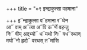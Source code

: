 +++
title = "०९ इन्द्राकुत्सा वहमाना"

+++
इ᳓न्द्राकुत्सा व᳓हमाना र᳓थेन  
आ᳓ वाम् अ᳓त्या अ᳓पि क᳓र्णे वहन्तु  
निः᳓ षीम् अद्भ्यो᳓ ध᳓मथो निः᳓ षध᳓स्थान्  
मघो᳓नो हृदो᳓ वरथस् त᳓मांसि